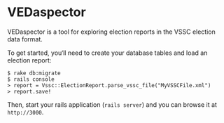 # VEDaspector

VEDaspector is a tool for exploring election reports in the VSSC election data format.

To get started, you‘ll need to create your database tables and load an election report:

    $ rake db:migrate
    $ rails console
    > report = Vssc::ElectionReport.parse_vssc_file("MyVSSCFile.xml")
    > report.save!

Then, start your rails application (`rails server`) and you can browse it at `http://3000`.
